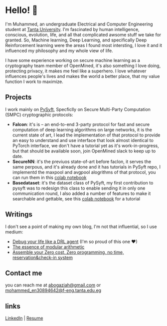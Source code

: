 # Hello! 👋
I'm Muhammed, an undergraduate Electrical and Computer Engineering student at [Tanta University](https://tanta.edu.eg/). I'm fascinated by human intelligence, conscious, evolution, life, and all that complicated awsome stuff we take for granted. So, Machine learning, Deep Learning, and specifically Deep Reinforcement learning were the areas I found most intersting, I love it and it influenced my philosophy and my whole view of life.

I have some experience working on secure machine learning as a cryptography team member of OpenMined, it's also something I love doing, protecting privacy, it makes me feel like a superhero. I love whatever influences people's lives and makes the world a better place, that my value function I work to maximize. 

## Projects

I work mainly on [PySyft](https://github.com/OpenMined/PySyft), Specficlly on Secure Multi-Party Computation (SMPC) cryptographic protocols:

 - **Falcon**: it's is – an end-to-end 3-party protocol for fast and secure computation of deep learning algorithms on large networks, it is the current state of art, I lead the implementation of that protocol to provide an easy to understand and use interface that look almost identical to PyTorch interface, we don't have a tutorial yet as it's work-in-progress, but that should be available soon, join OpenMined slack to keep up to date.
 - **SecureNN**: it's the previuos state-of-art before faclon, it serves the same perpous, and it's already done and it has tutorials in PySyft repo, I implementd the maxpool and avgpool alogrithms of that protocol, you can run them in this [colab notebook](https://colab.research.google.com/drive/19YLIWdf_HwX0c7lqD7uZuW-FtR00moyH)
 - **Basedataset**: it's the dataset class of PySyft, my first contribution to pysyft was to redesign this class to enable sending it in only one communication round, I also added a number of features to make it searchable and gettable, see this [colab notebook](https://colab.research.google.com/drive/1axlCZTVpW-ierD-_JEa6piNddoAfW8MH) for a tutorial  
 
 ## Writings
 
I don't see a point of making my own blog, I'm not that influential, so I use medium:
 - [Debug your life like a DRL agent](https://medium.com/@abogaziah/debug-your-life-like-a-drl-agent-cf34b0a6d6d)   (I'm so proud of this one ❤)
 -  [The essence of modular arithmetic](https://medium.com/@abogaziah/the-essence-of-modular-arithmetic-d43418789f51?source=your_stories_page---------------------------)
 - [Assemble your Zero cost, Zero programming, no time, reservation&check-in system](https://medium.com/@abogaziah/assemble-your-zero-cost-zero-programming-no-time-reservation-check-in-system-93a4124374f2?source=your_stories_page---------------------------)

 ## Contact me
 
you can reach me at abogaziah@gmail.com or 
mohammed_en30894642@f-eng.tanta.edu.eg 
 
 ## links
 [LinkedIn](https://www.linkedin.com/in/abogaziah/) |
 [Resume](https://drive.google.com/file/d/1M4bEWDyxe8Znq34T8vCehGV5bpBF50IN/view?usp=sharing)
